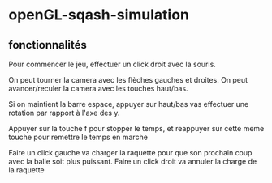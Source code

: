 # openGL-sqash-simulation
## fonctionnalités
Pour commencer le jeu, effectuer un click droit avec la souris.

On peut tourner la camera avec les flèches gauches et droites. On peut avancer/reculer
la camera avec les touches haut/bas.

Si on maintient la barre espace, appuyer sur haut/bas vas effectuer une rotation par rapport à l'axe des y.

Appuyer sur la touche f pour stopper le temps, et reappuyer sur cette meme touche pour remettre le temps en marche

Faire un click gauche va charger la raquette pour que son prochain coup avec la balle soit plus puissant.
Faire un click droit va annuler la charge de la raquette